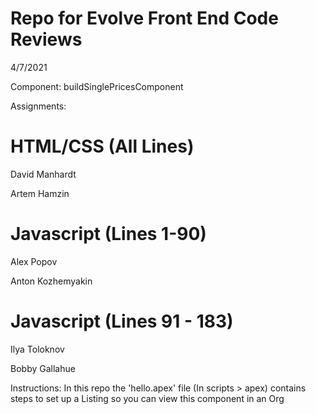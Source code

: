 # Repo for Evolve Front End Code Reviews
4/7/2021

Component: buildSinglePricesComponent

Assignments:
# HTML/CSS (All Lines)
David Manhardt

Artem Hamzin

# Javascript (Lines 1-90)
Alex Popov

Anton Kozhemyakin

# Javascript (Lines 91 - 183) 
Ilya Toloknov

Bobby Gallahue

Instructions: In this repo the 'hello.apex' file (In scripts > apex) contains steps to set up a Listing so you can view this component in an Org
